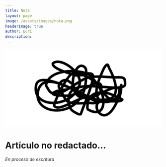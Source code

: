 ```yaml
---
title: Nota
layout: page
image: /assets/images/nota.png
headerImage: true
author: Euri
description:
---
```

![](/assets/images/nota.png)

# Artículo no redactado…
_*En proceso de escritura*_